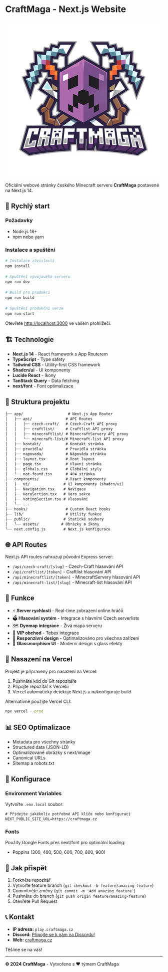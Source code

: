 # CraftMaga - Next.js Website

![CraftMaga Logo](public/assets/logo.png)

Oficiální webové stránky českého Minecraft serveru **CraftMaga** postavené na Next.js 14.

## 🚀 Rychlý start

### Požadavky
- Node.js 18+ 
- npm nebo yarn

### Instalace a spuštění

```bash
# Instalace závislostí
npm install

# Spuštění vývojového serveru
npm run dev

# Build pro produkci
npm run build

# Spuštění produkční verze
npm run start
```

Otevřete [http://localhost:3000](http://localhost:3000) ve vašem prohlížeči.

## 🏗️ Technologie

- **Next.js 14** - React framework s App Routerem
- **TypeScript** - Type safety
- **Tailwind CSS** - Utility-first CSS framework
- **Shadcn/ui** - UI komponenty
- **Lucide React** - Ikony
- **TanStack Query** - Data fetching
- **next/font** - Font optimalizace

## 📁 Struktura projektu

```
├── app/                    # Next.js App Router
│   ├── api/               # API Routes
│   │   ├── czech-craft/   # Czech-Craft API proxy
│   │   ├── craftlist/     # Craftlist API proxy  
│   │   ├── minecraftlist/ # MinecraftServery API proxy
│   │   └── minecraft-list/# Minecraft-list API proxy
│   ├── kontakt/           # Kontakt stránka
│   ├── pravidla/          # Pravidla stránka
│   ├── napoveda/          # Nápověda stránka
│   ├── layout.tsx         # Root layout
│   ├── page.tsx           # Hlavní stránka
│   ├── globals.css        # Globální styly
│   └── not-found.tsx      # 404 stránka
├── components/            # React komponenty
│   ├── ui/               # UI komponenty (shadcn/ui)
│   ├── Navigation.tsx    # Navigace
│   ├── HeroSection.tsx   # Hero sekce
│   ├── VotingSection.tsx # Hlasování
│   └── ...
├── hooks/                 # Custom React hooks
├── lib/                   # Utility funkce
├── public/               # Statické soubory
│   └── assets/          # Obrázky a ikony
└── next.config.js        # Next.js konfigurace
```

## 🌐 API Routes

Next.js API routes nahrazují původní Express server:

- `/api/czech-craft/[slug]` - Czech-Craft hlasování API
- `/api/craftlist/[token]` - Craftlist hlasování API  
- `/api/minecraftlist/[token]` - MinecraftServery hlasování API
- `/api/minecraft-list/[slug]` - Minecraft-list hlasování API

## 📱 Funkce

- ⚡ **Server rychlostí** - Real-time zobrazení online hráčů
- 🗳️ **Hlasování systém** - Integrace s hlavními Czech serverlists
- 🗺️ **Dynmap integrace** - Živá mapa serveru
- 🛒 **VIP obchod** - Tebex integrace
- 📱 **Responzivní design** - Optimalizováno pro všechna zařízení
- 🎨 **Glassmorphism UI** - Moderní design s glass efekty

## 🚀 Nasazení na Vercel

Projekt je připravený pro nasazení na Vercel:

1. Pushněte kód do Git repozitáře
2. Připojte repozitář k Vercelu
3. Vercel automaticky detekuje Next.js a nakonfiguruje build

Alternativně použijte Vercel CLI:
```bash
npx vercel --prod
```

## 📊 SEO Optimalizace

- Metadata pro všechny stránky
- Structured data (JSON-LD)
- Optimalizované obrázky s next/image
- Canonical URLs
- Sitemap a robots.txt

## 🔧 Konfigurace

### Environment Variables

Vytvořte `.env.local` soubor:

```env
# Přidejte jakékoliv potřebné API klíče nebo konfiguraci
NEXT_PUBLIC_SITE_URL=https://craftmaga.cz
```

### Fonts

Použity Google Fonts přes next/font pro optimální loading:
- Poppins (300, 400, 500, 600, 700, 800, 900)

## 🤝 Jak přispět

1. Forkněte repozitář
2. Vytvořte feature branch (`git checkout -b feature/amazing-feature`)
3. Commitněte změny (`git commit -m 'Add amazing feature'`)
4. Pushněte do branch (`git push origin feature/amazing-feature`)
5. Otevřete Pull Request

## 📞 Kontakt

* **IP adresa:** `play.craftmaga.cz`
* **Discord:** [Připojte se k nám na Discordu!](https://discord.gg/eTuYxy7Ry9)
* **Web:** [craftmaga.cz](https://craftmaga.cz)

Těšíme se na vás!

---

**© 2024 CraftMaga** - Vytvořeno s ❤️ týmem CraftMaga
